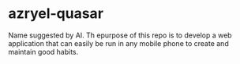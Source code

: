 # azryel-quasar
Name suggested by AI. Th epurpose of this repo is to develop a web application that can easily be run in any mobile phone to create and maintain good habits.
